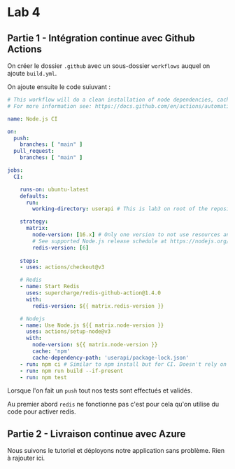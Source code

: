 # Lab 4

## Partie 1 - Intégration continue avec Github Actions

On créer le dossier `.github` avec un sous-dossier `workflows` auquel on ajoute `build.yml`.

On ajoute ensuite le code suiuvant :

``` yml
# This workflow will do a clean installation of node dependencies, cache/restore them, build the source code and run tests across different versions of node
# For more information see: https://docs.github.com/en/actions/automating-builds-and-tests/building-and-testing-nodejs

name: Node.js CI

on:
  push:
    branches: [ "main" ]
  pull_request:
    branches: [ "main" ]

jobs:
  CI:

    runs-on: ubuntu-latest
    defaults:
      run:
        working-directory: userapi # This is lab3 on root of the repository. 

    strategy:
      matrix:
        node-version: [16.x] # Only one version to not use resources and go faster
        # See supported Node.js release schedule at https://nodejs.org/en/about/releases/
        redis-version: [6]
        
    steps:
    - uses: actions/checkout@v3

    # Redis
    - name: Start Redis
      uses: supercharge/redis-github-action@1.4.0
      with:
        redis-version: ${{ matrix.redis-version }}

    # Nodejs
    - name: Use Node.js ${{ matrix.node-version }}
      uses: actions/setup-node@v3
      with:
        node-version: ${{ matrix.node-version }}
        cache: 'npm'
        cache-dependency-path: 'userapi/package-lock.json'
    - run: npm ci # Similar to npm install but for CI. Doesn't rely on the package.json for dependency resolution; instead, it uses the package-lock.
    - run: npm run build --if-present
    - run: npm test
```

Lorsque l'on fait un `push` tout nos tests sont effectués et validés.

Au premier abord `redis` ne fonctionne pas c'est pour cela qu'on utilise du code pour activer redis.

## Partie 2 - Livraison continue avec Azure

Nous suivons le tutoriel et déployons notre application sans problème. Rien à rajouter ici.